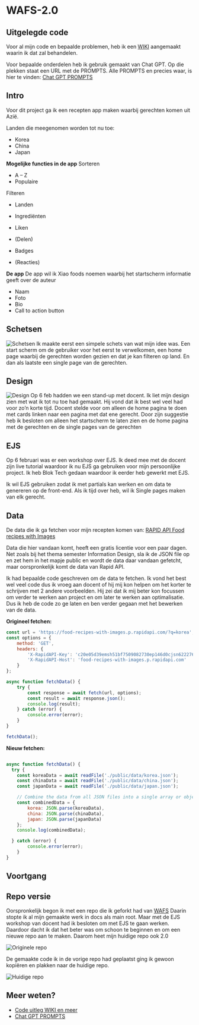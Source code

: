 # WAFS-2.0

## Uitgelegde code
Voor al mijn code en bepaalde problemen, heb ik een [WIKI](https://github.com/xiaonanpols21/WAFS-2.0/wiki) aangemaakt waarin ik dat zal behandelen. 

Voor bepaalde onderdelen heb ik gebruik gemaakt van Chat GPT. Op die plekken staat een URL met de PROMPTS. Alle PROMPTS en precies waar, is hier te vinden: [Chat GPT PROMPTS](https://chemical-bunny-323.notion.site/Chat-GPT-Documentatie-d93ea570990b4754bec559e9bfcc2217?pvs=25)

## Intro
Voor dit project ga ik een recepten app maken waarbij gerechten komen uit Azië. 

Landen die meegenomen worden tot nu toe:
- Korea
- China
- Japan

**Mogelijke functies in de app**
Sorteren
-	A – Z
-	Populaire

Filteren
-	Landen
-	Ingrediënten

- Liken
- (Delen)
- Badges
- (Reacties)

**De app**
De app wil ik Xiao foods noemen waarbij het startscherm informatie geeft over de auteur

- Naam
- Foto
- Bio
- Call to action button

## Schetsen
![Schetsen](./public/readme-img/schetsen.jpg)
Ik maakte eerst een simpele schets van wat mijn idee was. Een start scherm om de gebruiker voor het eerst te verwelkomen, een home page waarbij de gerechten worden gezien en dat je kan filteren op land. En dan als laatste een single page van de gerechten. 

## Design
![Design](./public/readme-img/design.jpg)
Op 6 feb hadden we een stand-up met docent. Ik liet mijn design zien met wat ik tot nu toe had gemaakt. Hij vond dat ik best wel veel had voor zo’n korte tijd. Docent stelde voor om alleen de home pagina te doen met cards linken naar een pagina met dat ene gerecht. Door zijn suggestie heb ik besloten om alleen het startscherm te laten zien en de home pagina met de gerechten en de single pages van de gerechten

## EJS
Op 6 februari was er een workshop over EJS. Ik deed mee met de docent zijn live tutorial waardoor ik nu EJS ga gebruiken voor mijn persoonlijke project. Ik heb Blok Tech gedaan waardoor ik eerder heb gewerkt met EJS. 

Ik wil EJS gebruiken zodat ik met partials kan werken en om data te genereren op de front-end. Als ik tijd over heb, wil ik Single pages maken van elk gerecht. 

## Data
De data die ik ga fetchen voor mijn recepten komen van: [RAPID API Food recipes with Images](https://rapidapi.com/zilinskivan/api/food-recipes-with-images/)

Data die hier vandaan komt, heeft een gratis licentie voor een paar dagen. Net zoals bij het thema semester Information Design, sla ik de JSON file op en zet hem in het mapje public en wordt de data daar vandaan gefetcht, maar oorspronkelijk komt de data van Rapid API. 

Ik had bepaalde code geschreven om de data te fetchen. Ik vond het best wel veel code dus ik vroeg aan docent of hij mij kon helpen om het korter te schrijven met 2 andere voorbeelden. Hij zei dat ik mij beter kon focussen om verder te werken aan project en om later te werken aan optimalisatie. Dus ik heb de code zo ge laten en ben verder gegaan met het bewerken van de data. 

**Origineel fetchen:**
```js
const url = 'https://food-recipes-with-images.p.rapidapi.com/?q=korea';
const options = {
    method: 'GET',
    headers: {
        'X-RapidAPI-Key': 'c20e05d39emsh51bf7509082730ep146d0cjsn622276aaec1a',
        'X-RapidAPI-Host': 'food-recipes-with-images.p.rapidapi.com'
    }
};

async function fetchData() {
    try {
        const response = await fetch(url, options);
        const result = await response.json();
        console.log(result);
    } catch (error) {
        console.error(error);
    }
}

fetchData();
```

**Nieuw fetchen:**
```js

async function fetchData() {
  try {
    const koreaData = await readFile('./public/data/korea.json');
    const chinaData = await readFile('./public/data/china.json');
    const japanData = await readFile('./public/data/japan.json');

    // Combine the data from all JSON files into a single array or object
    const combinedData = {
        korea: JSON.parse(koreaData),
        china: JSON.parse(chinaData),
        japan: JSON.parse(japanData)
    };
    console.log(combinedData);

  } catch (error) {
        console.error(error);
    }
}

```

## Voortgang


## Repo versie
Oorspronkelijk begon ik met een repo die ik geforkt had van [WAFS](https://github.com/xiaonanpols21/web-app-from-scratch-2324) Daarin stopte ik al mijn gemaakte werk in docs als main root. Maar met de EJS workshop van docent had ik besloten om met EJS te gaan werken. Daardoor dacht ik dat het beter was om schoon te beginnen en om een nieuwe repo aan te maken. Daarom heet mijn huidige repo ook 2.0

![Originele repo](./public/readme-img/v1-1.png)

De gemaakte code ik in de vorige repo had geplaatst ging ik gewoon kopiëren en plakken naar de huidige repo. 

![Huidige repo](./public/readme-img/v1-2.png)

## Meer weten?
- [Code uitleg WIKI en meer](https://github.com/xiaonanpols21/WAFS-2.0/wiki)
- [Chat GPT PROMPTS](https://chemical-bunny-323.notion.site/Chat-GPT-Documentatie-d93ea570990b4754bec559e9bfcc2217?pvs=25)
